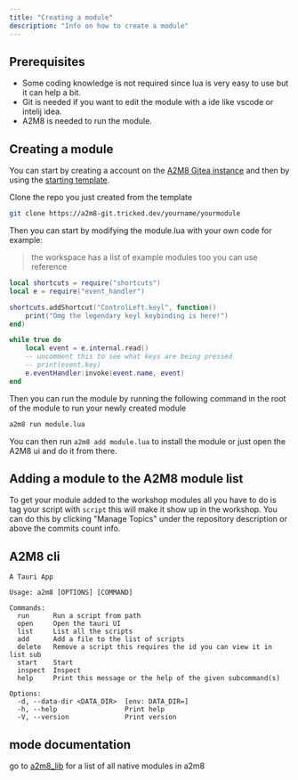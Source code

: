 ```yaml
---
title: "Creating a module"
description: "Info on how to create a module"
---
```


## Prerequisites

- Some coding knowledge is not required since lua is very easy to use but it can help a bit.
- Git is needed if you want to edit the module with a ide like vscode or intelij idea.
- A2M8 is needed to run the module.

## Creating a module

You can start by creating a account on the [A2M8 Gitea instance](https://a2m8-git.tricked.dev) and then by using the [starting template](https://a2m8-git.tricked.dev/tricked/script-template).

Clone the repo you just created from the template

```sh
git clone https://a2m8-git.tricked.dev/yourname/yourmodule
```

Then you can start by modifying the module.lua with your own code for example:

> the workspace has a list of example modules too you can use reference

```lua
local shortcuts = require("shortcuts")
local e = require("event_handler")

shortcuts.addShortcut("ControlLeft.keyl", function()
    print("Omg the legendary keyl keybinding is here!")
end)

while true do
    local event = e.internal.read()
    -- uncomment this to see what keys are being pressed
    -- print(event.key)
    e.eventHandler:invoke(event.name, event)
end
```

Then you can run the module by running the following command in the root of the module to run your newly created module

```sh
a2m8 run module.lua
```

You can then run `a2m8 add module.lua` to install the module or just open the A2M8 ui and do it from there.

## Adding a module to the A2M8 module list

To get your module added to the workshop modules all you have to do is tag your script with `script` this will make it show up in the workshop. You can do this by clicking "Manage Topics" under the repository description or above the commits count info.

## A2M8 cli

```
A Tauri App

Usage: a2m8 [OPTIONS] [COMMAND]

Commands:
  run      Run a script from path
  open     Open the tauri UI
  list     List all the scripts
  add      Add a file to the list of scripts
  delete   Remove a script this requires the id you can view it in list sub
  start    Start
  inspect  Inspect
  help     Print this message or the help of the given subcommand(s)

Options:
  -d, --data-dir <DATA_DIR>  [env: DATA_DIR=]
  -h, --help                 Print help
  -V, --version              Print version
```

## mode documentation

go to [a2m8_lib](/lib/a2m8_lib) for a list of all native modules in a2m8
